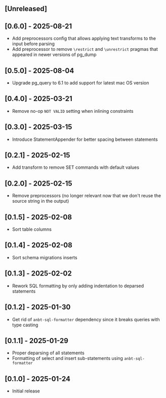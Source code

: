 ## [Unreleased]

## [0.6.0] - 2025-08-21

- Add preprocessors config that allows applying text transforms to the input before parsing
- Add preprocessor to remove `\restrict` and `\unrestrict` pragmas that appeared in newer versions of pg_dump

## [0.5.0] - 2025-08-04

- Upgrade pg_query to 6.1 to add support for latest mac OS version

## [0.4.0] - 2025-03-21

- Remove no-op `NOT VALID` setting when inlining constraints

## [0.3.0] - 2025-03-15

- Introduce StatementAppender for better spacing between statements

## [0.2.1] - 2025-02-15

- Add transform to remove SET commands with default values

## [0.2.0] - 2025-02-15

- Remove preprocessors (no longer relevant now that we don't reuse the source string in the output)

## [0.1.5] - 2025-02-08

- Sort table columns

## [0.1.4] - 2025-02-08

- Sort schema migrations inserts

## [0.1.3] - 2025-02-02

- Rework SQL formatting by only adding indentation to deparsed statements

## [0.1.2] - 2025-01-30

- Get rid of `anbt-sql-formatter` dependency since it breaks queries with type casting

## [0.1.1] - 2025-01-29

- Proper deparsing of all statements
- Formatting of select and insert sub-statements using `anbt-sql-formatter`

## [0.1.0] - 2025-01-24

- Initial release
